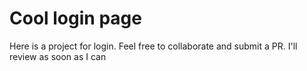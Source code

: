 # Cool login page

Here is a project for login. Feel free to collaborate and submit a PR. I'll review as soon as I can
